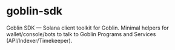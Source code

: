 # goblin-sdk
Goblin SDK — Solana client toolkit for Goblin. Minimal helpers for wallet/console/bots to talk to Goblin Programs and Services (API/Indexer/Timekeeper).
